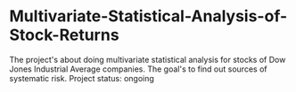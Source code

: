 # Multivariate-Statistical-Analysis-of-Stock-Returns

The project's about doing multivariate statistical analysis for stocks of Dow Jones Industrial Average companies. The goal's to find out sources of systematic risk.
Project status: ongoing
